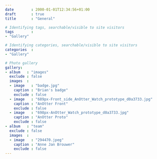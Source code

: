 ```yaml
---
date        : 2000-01-01T12:34:56+01:00 
draft       : true
title       : "General"

# Identifying tags, searchable/visible to site visitors
tags        :
- "Gallery"

# Identifying categories, searchable/visible to site visitors
categories  :
- "Gallery"

# Photo gallery
gallery:
- album   : "images"
  exclude : false
  images  :
  - image   : "badge.jpg"
    caption : "Brian's badge"
    exclude : false
  - image   : "689px-Front_side_AnOtter_Watch_prototype_d0a3733.jpg"
    caption : "AnOtter Front"
    exclude : false
  - image   : "698px-AnOtter_Watch_prototype_d0a3733.jpg"
    caption : "AnOtter Proto"
    exclude : false
- album   : "team"
  exclude : false
  images  :
  - image   : "294470.jpeg"
    caption : "Anne Jan Brouwer"
    exclude : false
---
```


